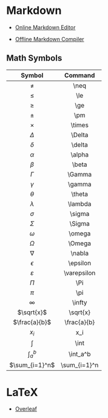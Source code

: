 # Markdown

- [Online Markdown Editor](https://stackedit.io/app#)

- [Offline Markdown Compiler](https://pandoc.org/)

## Math Symbols 

|   Symbol   |  Command    |
| :-------:  | :--------:  |
|  $\neq$    |    \neq     |
|  $\le$     |    \le      |
|  $\ge$     |    \ge      |
|  $\pm$     |    \pm      |
|  $\times$  |    \times   |
|  $\Delta$  |    \Delta   |
|  $\delta$  |    \delta   |
|  $\alpha$  |    \alpha   |
|  $\beta$   |    \beta    |
|  $\Gamma$  |    \Gamma   |
|  $\gamma$  |    \gamma   |
|  $\theta$  |    \theta   |
|  $\lambda$ |    \lambda  |
|  $\sigma$  |    \sigma   |
|  $\Sigma$  |    \Sigma   |
|  $\omega$  |    \omega   |
|  $\Omega$  |    \Omega   |
|  $\nabla$  |    \nabla   |
|  $\epsilon$|    \epsilon |
|  $\varepsilon$|  \varepsilon |
|  $\Pi$     |    \Pi      |
|  $\pi$     |    \pi      |
|  $\infty$  |    \infty   |
|  $\sqrt{x}$|    \sqrt{x} |
|  $\frac{a}{b}$|  \frac{a}{b} |
|  $x_i$     |    x_i      |
|  $\int$     |    \int      |
|  $\int_a^b$     |    \int_a^b |      
|  $\sum_{i=1}^n$ |  \sum_{i=1}^n |


# LaTeX

- [Overleaf](https://www.overleaf.com/)




